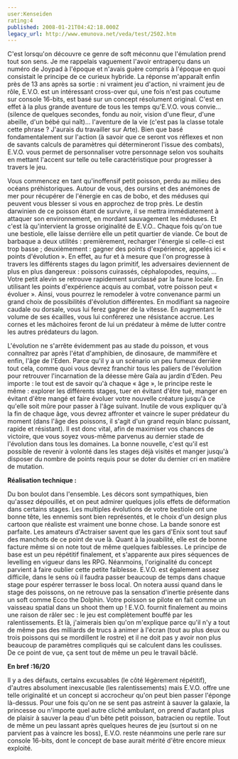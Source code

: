 ```yaml
---
user:Kenseiden
rating:4
published: 2008-01-21T04:42:18.000Z
legacy_url: http://www.emunova.net/veda/test/2502.htm
---
```

C'est lorsqu'on découvre ce genre de soft méconnu que l'émulation prend tout son sens. Je me rappelais vaguement l'avoir entraperçu dans un numéro de Joypad à l'époque et n'avais guère compris à l'époque en quoi consistait le principe de ce curieux hybride. La réponse m'apparaît enfin près de 13 ans après sa sortie : ni vraiment jeu d'action, ni vraiment jeu de rôle, E.V.O. est un intéressant cross-over qui, une fois n'est pas coutume sur console 16-bits, est basé sur un concept résolument original. C'est en effet à la plus grande aventure de tous les temps qu'E.V.O. vous convie... (silence de quelques secondes, fondu au noir, vision d'une fleur, d'une abeille, d'un bébé qui naît)... l'aventure de la vie (c'est pas la classe totale cette phrase ? J'aurais du travailler sur Arte). Bien que basé fondamentalement sur l'action (à savoir que ce seront vos réflexes et non de savants calculs de paramètres qui détermineront l'issue des combats), E.V.O. vous permet de personnaliser votre personnage selon vos souhaits en mettant l'accent sur telle ou telle caractéristique pour progresser à travers le jeu.  

  

Vous commencez en tant qu'inoffensif petit poisson, perdu au milieu des océans préhistoriques. Autour de vous, des oursins et des anémones de mer pour récupérer de l'énergie en cas de bobo, et des méduses qui peuvent vous blesser si vous en approchez de trop près. Le destin darwinien de ce poisson étant de survivre, il se mettra immédiatement à attaquer son environnement, en mordant sauvagement les méduses. Et c'est là qu'intervient la grosse originalité de E.V.O.. Chaque fois qu'on tue une bestiole, elle laisse derrière elle un petit quartier de viande. Ce bout de barbaque a deux utilités : premièrement, recharger l'énergie si celle-ci est trop basse ; deuxièmement : gagner des points d'expérience, appelés ici « points d'évolution ». En effet, au fur et à mesure que l'on progresse à travers les différents stages du lagon primitif, les adversaires deviennent de plus en plus dangereux : poissons cuirassés, céphalopodes, requins, ... Votre petit alevin se retrouve rapidement surclassé par la faune locale. En utilisant les points d'expérience acquis au combat, votre poisson peut « évoluer ». Ainsi, vous pourrez le remodeler à votre convenance parmi un grand choix de possibilités d'évolution différentes. En modifiant sa nageoire caudale ou dorsale, vous lui ferez gagner de la vitesse. En augmentant le volume de ses écailles, vous lui conférerez une résistance accrue. Les cornes et les mâchoires feront de lui un prédateur à même de lutter contre les autres prédateurs du lagon.  

  

L'évolution ne s'arrête évidemment pas au stade du poisson, et vous connaîtrez par après l'état d'amphibien, de dinosaure, de mammifère et enfin, l'âge de l'Eden. Parce qu'il y a un scénario un peu fumeux derrière tout cela, comme quoi vous devrez franchir tous les paliers de l'évolution pour retrouver l'incarnation de la déesse mère Gaïa au jardin d'Eden. Peu importe : le tout est de savoir qu'à chaque « âge », le principe reste le même : explorer les différents stages, tuer en évitant d'être tué, manger en évitant d'être mangé et faire évoluer votre nouvelle créature jusqu'à ce qu'elle soit mûre pour passer à l'âge suivant. Inutile de vous expliquer qu'à la fin de chaque âge, vous devrez affronter et vaincre le super prédateur du moment (dans l'âge des poissons, il s'agit d'un grand requin blanc puissant, rapide et résistant). Il est donc vital, afin de maximiser vos chances de victoire, que vous soyez vous-même parvenus au dernier stade de l'évolution dans tous les domaines. La bonne nouvelle, c'est qu'il est possible de revenir à volonté dans les stages déjà visités et manger jusqu'à disposer du nombre de points requis pour se doter du dernier cri en matière de mutation.  

  

**Réalisation technique :**  

Du bon boulot dans l'ensemble. Les décors sont sympathiques, bien qu'assez dépouillés, et on peut admirer quelques jolis effets de déformation dans certains stages. Les multiples évolutions de votre bestiole ont une bonne tête, les ennemis sont bien représentés, et le choix d'un design plus cartoon que réaliste est vraiment une bonne chose. La bande sonore est parfaite. Les amateurs d'Actraiser savent que les gars d'Enix sont tout sauf des manchots de ce point de vue là. Quant à la jouabilité, elle est de bonne facture même si on note tout de même quelques faiblesses. Le principe de base est un peu répétitif finalement, et s'apparente aux pires séquences de levelling en vigueur dans les RPG. Néanmoins, l'originalité du concept parvient à faire oublier cette petite faiblesse. E.V.O. est également assez difficile, dans le sens où il faudra passer beaucoup de temps dans chaque stage pour espérer terrasser le boss local. On notera aussi quand dans le stage des poissons, on ne retrouve pas la sensation d'inertie présente dans un soft comme Ecco the Dolphin. Votre poisson se pilote en fait comme un vaisseau spatial dans un shoot them up ! E.V.O. fournit finalement au moins une raison de râler sec : le jeu est complètement bouffé par les ralentissements. Et là, j'aimerais bien qu'on m'explique parce qu'il n'y a tout de même pas des milliards de trucs à animer à l'écran (tout au plus deux ou trois poissons qui se mordillent le rostre) et il ne doit pas y avoir non plus beaucoup de paramètres compliqués qui se calculent dans les coulisses. De ce point de vue, ça sent tout de même un peu le travail bâclé.  

  

**En bref :16/20**  

Il y a des défauts, certains excusables (le côté légèrement répétitif), d'autres absolument inexcusable (les ralentissements) mais E.V.O. offre une telle originalité et un concept si accrocheur qu'on peut bien passer l'éponge là-dessus. Pour une fois qu'on ne se sent pas astreint à sauver la galaxie, la princesse ou n'importe quel autre cliché ambulant, on prend d'autant plus de plaisir à sauver la peau d'un bête petit poisson, batracien ou reptile. Tout de même un peu lassant après quelques heures de jeu (surtout si on ne parvient pas à vaincre les boss), E.V.O. reste néanmoins une perle rare sur console 16-bits, dont le concept de base aurait mérité d'être encore mieux exploité.